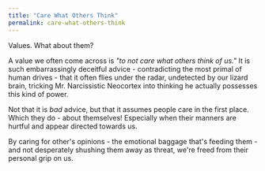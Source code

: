 ```yaml
---
title: "Care What Others Think"
permalink: care-what-others-think
---
```


Values. What about them?

A value we often come across is *"to not care what others think of us."* It is such embarrassingly deceitful advice - contradicting the most primal of human drives - that it often flies under the radar, undetected by our lizard brain, tricking Mr. Narcissistic Neocortex into thinking he actually possesses this kind of power.

Not that it is *bad* advice, but that it assumes people care in the first place. Which they do - about themselves! Especially when their manners are hurtful and appear directed towards us.

By caring for other's opinions - the emotional baggage that's feeding them - and not desperately shushing them away as threat, we're freed from their personal grip on us.
